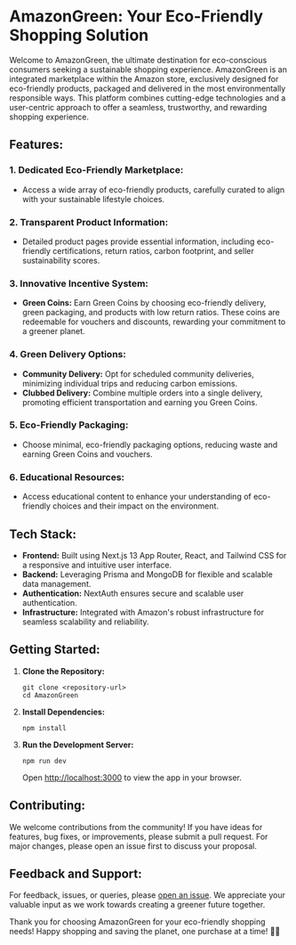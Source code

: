 # AmazonGreen: Your Eco-Friendly Shopping Solution

Welcome to AmazonGreen, the ultimate destination for eco-conscious consumers seeking a sustainable shopping experience. AmazonGreen is an integrated marketplace within the Amazon store, exclusively designed for eco-friendly products, packaged and delivered in the most environmentally responsible ways. This platform combines cutting-edge technologies and a user-centric approach to offer a seamless, trustworthy, and rewarding shopping experience.

## Features:

### 1. **Dedicated Eco-Friendly Marketplace:**
   - Access a wide array of eco-friendly products, carefully curated to align with your sustainable lifestyle choices.

### 2. **Transparent Product Information:**
   - Detailed product pages provide essential information, including eco-friendly certifications, return ratios, carbon footprint, and seller sustainability scores.

### 3. **Innovative Incentive System:**
   - **Green Coins:** Earn Green Coins by choosing eco-friendly delivery, green packaging, and products with low return ratios. These coins are redeemable for vouchers and discounts, rewarding your commitment to a greener planet.

### 4. **Green Delivery Options:**
   - **Community Delivery:** Opt for scheduled community deliveries, minimizing individual trips and reducing carbon emissions.
   - **Clubbed Delivery:** Combine multiple orders into a single delivery, promoting efficient transportation and earning you Green Coins.

### 5. **Eco-Friendly Packaging:**
   - Choose minimal, eco-friendly packaging options, reducing waste and earning Green Coins and vouchers.

### 6. **Educational Resources:**
   - Access educational content to enhance your understanding of eco-friendly choices and their impact on the environment.

## Tech Stack:

- **Frontend:** Built using Next.js 13 App Router, React, and Tailwind CSS for a responsive and intuitive user interface.
- **Backend:** Leveraging Prisma and MongoDB for flexible and scalable data management.
- **Authentication:** NextAuth ensures secure and scalable user authentication.
- **Infrastructure:** Integrated with Amazon's robust infrastructure for seamless scalability and reliability.

## Getting Started:

1. **Clone the Repository:**
   ```
   git clone <repository-url>
   cd AmazonGreen
   ```

2. **Install Dependencies:**
   ```
   npm install
   ```

3. **Run the Development Server:**
   ```
   npm run dev
   ```
   Open [http://localhost:3000](http://localhost:3000) to view the app in your browser.

## Contributing:

We welcome contributions from the community! If you have ideas for features, bug fixes, or improvements, please submit a pull request. For major changes, please open an issue first to discuss your proposal.

## Feedback and Support:

For feedback, issues, or queries, please [open an issue](https://github.com/amazongreen/amazongreen/issues). We appreciate your valuable input as we work towards creating a greener future together.

Thank you for choosing AmazonGreen for your eco-friendly shopping needs! Happy shopping and saving the planet, one purchase at a time! 🌱🛒